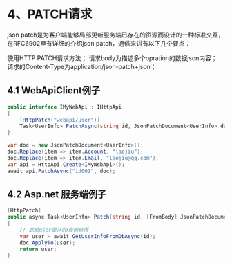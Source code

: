 ﻿# 4、PATCH请求

json patch是为客户端能够局部更新服务端已存在的资源而设计的一种标准交互，在RFC6902里有详细的介绍json patch，通俗来讲有以下几个要点：

使用HTTP PATCH请求方法；
请求body为描述多个opration的数据json内容；
请求的Content-Type为application/json-patch+json；

## 4.1 WebApiClient例子

```csharp
public interface IMyWebApi : IHttpApi
{
    [HttpPatch("webapi/user")]
    Task<UserInfo> PatchAsync(string id, JsonPatchDocument<UserInfo> doc);
}

var doc = new JsonPatchDocument<UserInfo>();
doc.Replace(item => item.Account, "laojiu");
doc.Replace(item => item.Email, "laojiu@qq.com");
var api = HttpApi.Create<IMyWebApi>();
await api.PatchAsync("id001", doc);
```

## 4.2 Asp.net 服务端例子

```csharp
[HttpPatch]
public async Task<UserInfo> Patch(string id, [FromBody] JsonPatchDocument<UserInfo> doc)
{
    // 此处user是从db查询获得
    var user = await GetUserInfoFromDbAsync(id);
    doc.ApplyTo(user);
    return user;
}
```
